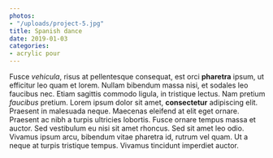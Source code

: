 ```yaml
---
photos:
- "/uploads/project-5.jpg"
title: Spanish dance
date: 2019-01-03
categories:
- acrylic pour
---
```

Fusce *vehicula*, risus at pellentesque consequat, est orci **pharetra** ipsum, ut efficitur leo quam et lorem. Nullam bibendum massa nisi, et sodales leo faucibus nec. Etiam sagittis commodo ligula, in tristique lectus. Nam pretium *faucibus* pretium. Lorem ipsum dolor sit amet, **consectetur** adipiscing elit. Praesent in malesuada neque. Maecenas eleifend at elit eget ornare. Praesent ac nibh a turpis ultricies lobortis. Fusce ornare tempus massa et auctor. Sed vestibulum eu nisi sit amet rhoncus. Sed sit amet leo odio. Vivamus ipsum arcu, bibendum vitae pharetra id, rutrum vel quam. Ut a neque at turpis tristique tempus. Vivamus tincidunt imperdiet auctor.
